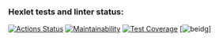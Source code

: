 ### Hexlet tests and linter status:
[![Actions Status](https://github.com/HAMMER17/frontend-project-lvl3/workflows/hexlet-check/badge.svg)](https://github.com/HAMMER17/frontend-project-lvl3/actions)
[![Maintainability](https://api.codeclimate.com/v1/badges/47c8b5114dddb02cad11/maintainability)](https://codeclimate.com/github/HAMMER17/frontend-project-lvl3/maintainability)
[![Test Coverage](https://api.codeclimate.com/v1/badges/47c8b5114dddb02cad11/test_coverage)](https://codeclimate.com/github/HAMMER17/frontend-project-lvl3/test_coverage)
[![beidg](https://vercel.com/new/import?s=https%3A%2F%2Fgithub.com%2FHAMMER17%2Ffrontend-project-lvl3)]